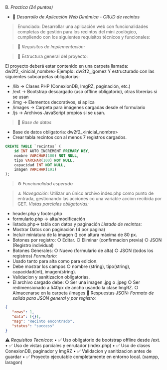 B. *Practica (24 puntos)*
- 📂 *Desarrollo de Aplicación Web Dinámica - CRUD de recintos* 
> Enunciado: 
Desarrollar una aplicación web con funcionalidades completas de gestión para los recintos del mini zoológico, cumpliendo con los siguientes requisitos técnicos y funcionales:

> 🧩 *Requisitos de Implementación:* 

> 📁 Estructura general del proyecto:

El proyecto deberá estar contenido en una carpeta llamada: dw2f2_<inicial_nombre><apellido> 
Ejemplo: dw2f2_jgomez 
Y estructurado con las siguientes subcarpetas obligatorias: 
- /lib → Clases PHP (ConexionDB, ImgRZ, paginación, etc.) 
- /ext → Bootstrap descargado (uso offline obligatorio), otras librerías si se usan 
- /img → Elementos decorativos, si aplica 
- /images → Carpeta para imágenes cargadas desde el formulario 
- /js → Archivos JavaScript propios si se usan.

> 📖 *Base de datos* 
- Base de datos obligatoria: dw2f2_<inicial_nombre><apellido>
- Crear tabla recintos con al menos 7 registros cargados.

```sql
CREATE TABLE `recintos` (
    id INT AUTO_INCREMENT PRIMARY KEY, 
    nombre VARCHAR(100) NOT NULL, 
    tipo VARCHAR(100) NOT NULL, 
    capacidad INT NOT NULL, 
    imagen VARCHAR(191) 
);
```
> ⚙️ *Funcionalidad esperada*

> ⚓️ *Navegación:*
 Utilizar un único archivo index.php como punto de entrada, gestionando las acciones co una variable accion recibida por GET. 
*Vistas parciales obligatorias:* 
  - header.php y footer.php
  - formulario.php → alta/modificación 
  - listado.php→ tabla con datos y paginación 
*Listado de recintos:*
  - Mostrar Datos con paginación (4 por pagina)
  - Incluir miniatura de la imagen (<img>) con altura máxima de 80 px.
  - Botones por registro:
     ○ Editar.
     ○ Eliminar (confirmacion previa)
     ○ JSON (Registro individual)
- Botones Generales:
     ○ Nuevo (formulario de alta)
     ○ JSON (todos los registros)
*Formulario:*
- Usado tanto para alta como para edicion.
- Debe mostrar los campos
      ○ nombre (string), tipo(string), capacidad(int), imagen(string).
- Validacion y sanitizacion obligatorias.
- El archivo cargado debe:
      ○ Ser una imagen .jpg o .jpeg
      ○ Ser redimensionado a 540px de ancho usando la clase ImgRZ.
      ○ Almacenarse en la carpeta /images
🔁 Respuestas JSON:
*Formato de salida para JSON general y por registro:*
```json
{
   "rows": 1,
   "data": [{}],
   "msg": "Recinto encontrado",
   "status": "success"
}
```
⚠️ *Requisitos Tecnicos:*
       •   ✅️ Uso obligatorio de bootstrap offline desde /ext.
       •   ✅️ Uso de vistas parciales y enrutador (index.php)
       •   ✅️ Uso de clases ConexionDB, paginador y ImgRZ
       •   ✅️ Validacion y sanitizacion antes de guardar
       •   ✅️ Proyecto ejecutable completamente en entorno local. (xampp, laragon)